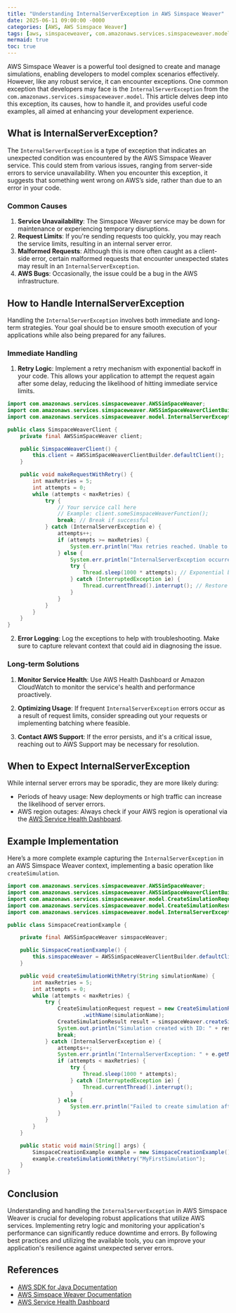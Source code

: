 ```yaml
---
title: "Understanding InternalServerException in AWS Simspace Weaver"
date: 2025-06-11 09:00:00 -0000
categories: [AWS, AWS Simspace Weaver]
tags: [aws, simspaceweaver, com.amazonaws.services.simspaceweaver.model]
mermaid: true
toc: true
---
```



AWS Simspace Weaver is a powerful tool designed to create and manage simulations, enabling developers to model complex scenarios effectively. However, like any robust service, it can encounter exceptions. One common exception that developers may face is the `InternalServerException` from the `com.amazonaws.services.simspaceweaver.model`. This article delves deep into this exception, its causes, how to handle it, and provides useful code examples, all aimed at enhancing your development experience.

## What is InternalServerException?

The `InternalServerException` is a type of exception that indicates an unexpected condition was encountered by the AWS Simspace Weaver service. This could stem from various issues, ranging from server-side errors to service unavailability. When you encounter this exception, it suggests that something went wrong on AWS’s side, rather than due to an error in your code.

### Common Causes

1. **Service Unavailability**: The Simspace Weaver service may be down for maintenance or experiencing temporary disruptions.
2. **Request Limits**: If you're sending requests too quickly, you may reach the service limits, resulting in an internal server error.
3. **Malformed Requests**: Although this is more often caught as a client-side error, certain malformed requests that encounter unexpected states may result in an `InternalServerException`.
4. **AWS Bugs**: Occasionally, the issue could be a bug in the AWS infrastructure.

## How to Handle InternalServerException

Handling the `InternalServerException` involves both immediate and long-term strategies. Your goal should be to ensure smooth execution of your applications while also being prepared for any failures.

### Immediate Handling

1. **Retry Logic**: Implement a retry mechanism with exponential backoff in your code. This allows your application to attempt the request again after some delay, reducing the likelihood of hitting immediate service limits.

```java
import com.amazonaws.services.simspaceweaver.AWSSimSpaceWeaver;
import com.amazonaws.services.simspaceweaver.AWSSimSpaceWeaverClientBuilder;
import com.amazonaws.services.simspaceweaver.model.InternalServerException;

public class SimspaceWeaverClient {
    private final AWSSimSpaceWeaver client;

    public SimspaceWeaverClient() {
        this.client = AWSSimSpaceWeaverClientBuilder.defaultClient();
    }

    public void makeRequestWithRetry() {
        int maxRetries = 5;
        int attempts = 0;
        while (attempts < maxRetries) {
            try {
                // Your service call here
                // Example: client.someSimspaceWeaverFunction();
                break; // Break if successful
            } catch (InternalServerException e) {
                attempts++;
                if (attempts >= maxRetries) {
                    System.err.println("Max retries reached. Unable to complete request: " + e.getMessage());
                } else {
                    System.err.println("InternalServerException occurred. Retrying... (" + attempts + ")");
                    try {
                        Thread.sleep(1000 * attempts); // Exponential backoff
                    } catch (InterruptedException ie) {
                        Thread.currentThread().interrupt(); // Restore the interrupted status
                    }
                }
            }
        }
    }
}
```

2. **Error Logging**: Log the exceptions to help with troubleshooting. Make sure to capture relevant context that could aid in diagnosing the issue.

### Long-term Solutions

1. **Monitor Service Health**: Use AWS Health Dashboard or Amazon CloudWatch to monitor the service's health and performance proactively.
   
2. **Optimizing Usage**: If frequent `InternalServerException` errors occur as a result of request limits, consider spreading out your requests or implementing batching where feasible.

3. **Contact AWS Support**: If the error persists, and it's a critical issue, reaching out to AWS Support may be necessary for resolution.

## When to Expect InternalServerException

While internal server errors may be sporadic, they are more likely during:

- Periods of heavy usage: New deployments or high traffic can increase the likelihood of server errors.
- AWS region outages: Always check if your AWS region is operational via the [AWS Service Health Dashboard](https://status.aws.amazon.com/).

## Example Implementation

Here’s a more complete example capturing the `InternalServerException` in an AWS Simspace Weaver context, implementing a basic operation like `createSimulation`.

```java
import com.amazonaws.services.simspaceweaver.AWSSimSpaceWeaver;
import com.amazonaws.services.simspaceweaver.AWSSimSpaceWeaverClientBuilder;
import com.amazonaws.services.simspaceweaver.model.CreateSimulationRequest;
import com.amazonaws.services.simspaceweaver.model.CreateSimulationResult;
import com.amazonaws.services.simspaceweaver.model.InternalServerException;

public class SimspaceCreationExample {

    private final AWSSimSpaceWeaver simspaceWeaver;

    public SimspaceCreationExample() {
        this.simspaceWeaver = AWSSimSpaceWeaverClientBuilder.defaultClient();
    }

    public void createSimulationWithRetry(String simulationName) {
        int maxRetries = 5;
        int attempts = 0;
        while (attempts < maxRetries) {
            try {
                CreateSimulationRequest request = new CreateSimulationRequest()
                        .withName(simulationName);
                CreateSimulationResult result = simspaceWeaver.createSimulation(request);
                System.out.println("Simulation created with ID: " + result.getSimulationId());
                break;
            } catch (InternalServerException e) {
                attempts++;
                System.err.println("InternalServerException: " + e.getMessage());
                if (attempts < maxRetries) {
                    try {
                        Thread.sleep(1000 * attempts);
                    } catch (InterruptedException ie) {
                        Thread.currentThread().interrupt(); 
                    }
                } else {
                    System.err.println("Failed to create simulation after retries.");
                }
            }
        }
    }

    public static void main(String[] args) {
        SimspaceCreationExample example = new SimspaceCreationExample();
        example.createSimulationWithRetry("MyFirstSimulation");
    }
}
```

## Conclusion

Understanding and handling the `InternalServerException` in AWS Simspace Weaver is crucial for developing robust applications that utilize AWS services. Implementing retry logic and monitoring your application's performance can significantly reduce downtime and errors. By following best practices and utilizing the available tools, you can improve your application's resilience against unexpected server errors.

## References

- [AWS SDK for Java Documentation](https://docs.aws.amazon.com/sdk-for-java/latest/developer-guide/welcome.html)
- [AWS Simspace Weaver Documentation](https://docs.aws.amazon.com/simspaceweaver/latest/userguide/what-is.html)
- [AWS Service Health Dashboard](https://status.aws.amazon.com/)